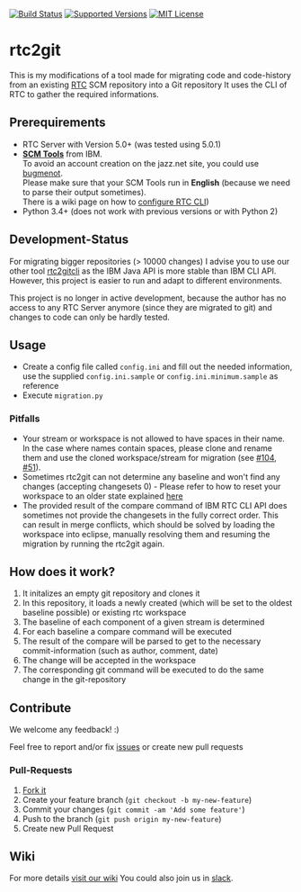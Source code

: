[![Build Status](https://travis-ci.org/rtcTo/rtc2git.svg)](https://travis-ci.org/rtcTo/rtc2git)
[![Supported Versions](https://img.shields.io/badge/python-3.4%2C%203.5%2B-blue.svg)](https://travis-ci.org/rtcTo/rtc2git)
[![MIT License](https://img.shields.io/badge/license-MIT-orange.svg)](https://github.com/rtcTo/rtc2git/blob/develop/LICENSE)

# rtc2git

This is my modifications of a tool made for migrating code and code-history from an existing [RTC](https://jazz.net/products/rational-team-concert/) SCM repository into a Git repository
It uses the CLI of RTC to gather the required informations.

## Prerequirements

- RTC Server with Version 5.0+ (was tested using 5.0.1)
- **[SCM Tools](https://jazz.net/downloads/rational-team-concert/releases/5.0.1?p=allDownloads)** from IBM.  
   To avoid an account creation on the jazz.net site, you could use [bugmenot](http://bugmenot.com/).  
   Please make sure that your SCM Tools run in **English** (because we need to parse their output sometimes).  
   There is a wiki page on how to [configure RTC CLI](https://github.com/rtcTo/rtc2git/wiki/configure-RTC-CLI))
- Python 3.4+ (does not work with previous versions or with Python 2)

## Development-Status
For migrating bigger repositories (> 10000 changes) I advise you to use our other tool [rtc2gitcli](https://github.com/rtcTo/rtc2gitcli) as the IBM Java API is more stable than IBM CLI API. 
However, this project is easier to run and adapt to different environments.

This project is no longer in active development, because the author has no access to any RTC Server anymore (since they are migrated to git) and changes to code can only be hardly tested.

## Usage

- Create a config file called `config.ini` and fill out the needed information, use the supplied `config.ini.sample` or `config.ini.minimum.sample` as reference
- Execute `migration.py`


### Pitfalls
- Your stream or workspace is not allowed to have spaces in their name. In the case where names contain spaces, please clone and rename them and use the cloned workspace/stream for migration (see [#104](https://github.com/rtcTo/rtc2git/issues/104), [#51](https://github.com/rtcTo/rtc2git/issues/51)).
- Sometimes rtc2git can not determine any baseline and won't find any changes (accepting changesets 0) - Please refer to how to reset your workspace to an older state explained [here](https://github.com/rtcTo/rtc2git/wiki/Resetting-your-workspace-to-an-older-state)
- The provided result of the compare command of IBM RTC CLI API does sometimes not provide the changesets in the fully correct order. This can result in merge conflicts, which should be solved by loading the workspace into eclipse, manually resolving them and resuming the migration by running the rtc2git again.

## How does it work?

1. It initalizes an empty git repository and clones it
2. In this repository, it loads a newly created (which will be set to the oldest baseline possible) or existing rtc workspace
3. The baseline of each component of a given stream is determined
4. For each baseline a compare command will be executed
5. The result of the compare will be parsed to get to the necessary commit-information (such as author, comment, date)
6. The change will be accepted in the workspace
7. The corresponding git command will be executed to do the same change in the git-repository


## Contribute

We welcome any feedback! :)

Feel free to report and/or fix [issues](https://github.com/rtcTo/rtc2git/issues) or create new pull requests

### Pull-Requests

1. [Fork it](https://github.com/rtcTo/rtc2git#fork-destination-box)
2. Create your feature branch (`git checkout -b my-new-feature`)
3. Commit your changes (`git commit -am 'Add some feature'`)
4. Push to the branch (`git push origin my-new-feature`)
5. Create new Pull Request

## Wiki

For more details [visit our wiki](https://github.com/rtcTo/rtc2git/wiki)
You could also join us in [slack](https://rtc.to/#slack).

